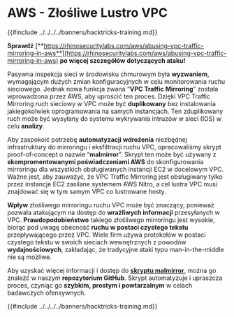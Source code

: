 # AWS - Złośliwe Lustro VPC

{{#include ../../../../banners/hacktricks-training.md}}

**Sprawdź** [**https://rhinosecuritylabs.com/aws/abusing-vpc-traffic-mirroring-in-aws**](https://rhinosecuritylabs.com/aws/abusing-vpc-traffic-mirroring-in-aws) **po więcej szczegółów dotyczących ataku!**

Pasywna inspekcja sieci w środowisku chmurowym była **wyzwaniem**, wymagającym dużych zmian konfiguracyjnych w celu monitorowania ruchu sieciowego. Jednak nowa funkcja zwana “**VPC Traffic Mirroring**” została wprowadzona przez AWS, aby uprościć ten proces. Dzięki VPC Traffic Mirroring ruch sieciowy w VPC może być **duplikowany** bez instalowania jakiegokolwiek oprogramowania na samych instancjach. Ten zduplikowany ruch może być wysyłany do systemu wykrywania intruzów w sieci (IDS) w celu **analizy**.

Aby zaspokoić potrzebę **automatyzacji wdrożenia** niezbędnej infrastruktury do mirroringu i eksfiltracji ruchu VPC, opracowaliśmy skrypt proof-of-concept o nazwie “**malmirror**”. Skrypt ten może być używany z **skompromentowanymi poświadczeniami AWS** do skonfigurowania mirroringu dla wszystkich obsługiwanych instancji EC2 w docelowym VPC. Ważne jest, aby zauważyć, że VPC Traffic Mirroring jest obsługiwany tylko przez instancje EC2 zasilane systemem AWS Nitro, a cel lustra VPC musi znajdować się w tym samym VPC co lustrowane hosty.

**Wpływ** złośliwego mirroringu ruchu VPC może być znaczący, ponieważ pozwala atakującym na dostęp do **wrażliwych informacji** przesyłanych w VPC. **Prawdopodobieństwo** takiego złośliwego mirroringu jest wysokie, biorąc pod uwagę obecność **ruchu w postaci czystego tekstu** przepływającego przez VPC. Wiele firm używa protokołów w postaci czystego tekstu w swoich sieciach wewnętrznych z powodów **wydajnościowych**, zakładając, że tradycyjne ataki typu man-in-the-middle nie są możliwe.

Aby uzyskać więcej informacji i dostęp do [**skryptu malmirror**](https://github.com/RhinoSecurityLabs/Cloud-Security-Research/tree/master/AWS/malmirror), można go znaleźć w naszym **repozytorium GitHub**. Skrypt automatyzuje i upraszcza proces, czyniąc go **szybkim, prostym i powtarzalnym** w celach badawczych ofensywnych.

{{#include ../../../../banners/hacktricks-training.md}}
